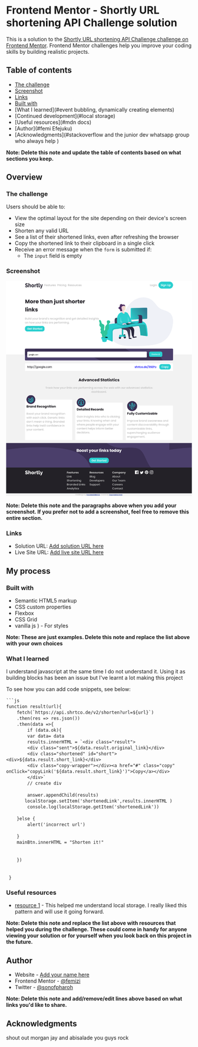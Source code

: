 # Frontend Mentor - Shortly URL shortening API Challenge solution

This is a solution to the [Shortly URL shortening API Challenge challenge on Frontend Mentor](https://www.frontendmentor.io/challenges/url-shortening-api-landing-page-2ce3ob-G). Frontend Mentor challenges help you improve your coding skills by building realistic projects. 

## Table of contents


  - [The challenge](#the-challenge)
  - [Screenshot](./screenshot.png)
  - [Links](https://stoic-noyce-c30fb2.netlify.app/#)
  - [Built with](#vanillajs)
  - [What I learned](#event bubbling, dynamically creating elements)
  - [Continued development](#local storage)
  - [Useful resources](#mdn docs)
- [Author](#femi Efejuku)
- [Acknowledgments](#stackoverflow and the junior dev whatsapp group who always help )

**Note: Delete this note and update the table of contents based on what sections you keep.**

## Overview

### The challenge

Users should be able to:

- View the optimal layout for the site depending on their device's screen size
- Shorten any valid URL
- See a list of their shortened links, even after refreshing the browser
- Copy the shortened link to their clipboard in a single click
- Receive an error message when the `form` is submitted if:
  - The `input` field is empty

### Screenshot

![](./screenshot.png)


**Note: Delete this note and the paragraphs above when you add your screenshot. If you prefer not to add a screenshot, feel free to remove this entire section.**

### Links

- Solution URL: [Add solution URL here](https://www.frontendmentor.io/challenges/url-shortening-api-landing-page-2ce3ob-G/hub/site-integrated-with-shrtcode-api-VlWVSPxtf)
- Live Site URL: [Add live site URL here](https://stoic-noyce-c30fb2.netlify.app/#)

## My process

### Built with

- Semantic HTML5 markup
- CSS custom properties
- Flexbox
- CSS Grid
- vanilla js
) - For styles

**Note: These are just examples. Delete this note and replace the list above with your own choices**

### What I learned

I understand javascript at the same time I do not understand it. Using it as building blocks has been an issue but I've learnt a lot making this project

To see how you can add code snippets, see below:


```
```js
function result(url){
    fetch(`https://api.shrtco.de/v2/shorten?url=${url}`)
    .then(res => res.json())
    .then(data =>{
        if (data.ok){
        var data= data
        results.innerHTML = `<div class="result">
        <div class="sent">${data.result.original_link}</div>
        <div class="shortened" id="short"><div>${data.result.short_link}</div>
        <div class="copy-wrapper"></div><a href="#" class="copy" onClick="copyLink('${data.result.short_link}')">Copy</a></div>
        </div>`
        // create div 
        
        answer.appendChild(results)
       localStorage.setItem('shortenedLink',results.innerHTML )
        console.log(localStorage.getItem('shortenedLink'))
        
    }else {
        alert('incorrect url')

    }
    mainBtn.innerHTML = "Shorten it!"
    
 
    })
  
  
 }
```




### Useful resources

- [resource 1](https://developer.mozilla.org/en-US/docs/Web/API/Storage/setItem) - This helped me understand local storage. I really liked this pattern and will use it going forward.


**Note: Delete this note and replace the list above with resources that helped you during the challenge. These could come in handy for anyone viewing your solution or for yourself when you look back on this project in the future.**

## Author

- Website - [Add your name here](https://www.your-site.com)
- Frontend Mentor - [@femizi](https://www.frontendmentor.io/profile/femizi)
- Twitter - [@sonofpharoh](https://www.twitter.com/sonofpharoh)

**Note: Delete this note and add/remove/edit lines above based on what links you'd like to share.**

## Acknowledgments

shout out morgan jay and abisalade you guys rock
